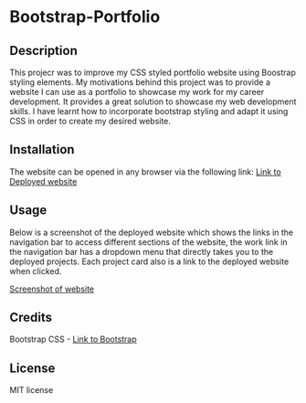 # Bootstrap-Portfolio

## Description

This projecr was to improve my CSS styled portfolio website using Boostrap styling elements. My motivations behind this project was to provide a website I can use as a portfolio to showcase my work for my career development. It provides a great solution to showcase my web development skills. I have learnt how to incorporate bootstrap styling and adapt it using CSS in order to create my desired website. 

## Installation

The website can be opened in any browser via the following link: 
[Link to Deployed website](https://jemnz.github.io/Bootstrap-Portfolio/)

## Usage

Below is a screenshot of the deployed website which shows the links in the navigation bar to access different sections of the website, the work link in the navigation bar has a dropdown menu that directly takes you to the deployed projects. Each project card also is a link to the deployed website when clicked.

[Screenshot of website](images/Bootstrap-website-screenshot.jpg)

## Credits

Bootstrap CSS - [Link to Bootstrap](https://getbootstrap.com)

## License

MIT license
